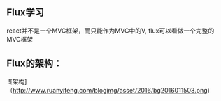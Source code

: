 ## Flux学习
  react并不是一个MVC框架，而只能作为MVC中的V, flux可以看做一个完整的MVC框架
  
## Flux的架构：
  ![架构]（http://www.ruanyifeng.com/blogimg/asset/2016/bg2016011503.png)
